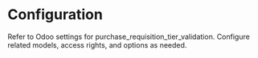 # Configuration

Refer to Odoo settings for purchase_requisition_tier_validation. Configure related models, access rights, and options as needed.
